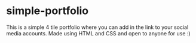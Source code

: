 # simple-portfolio
This is a simple 4 tile portfolio where you can add in the link to your social media accounts. Made using HTML and CSS and open to anyone for use :)
